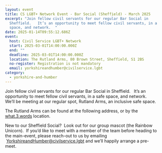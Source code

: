 ```yaml
---
layout: event
title: CS LGBT+ Network Event - Bar Social (Sheffield) - March 2025
excerpt: "Join fellow civil servants for our regular Bar Social in
  Sheffield.   It’s an opportunity to meet fellow civil servants, in a safe
  space, and network.  "
date: 2025-01-14T09:55:12.686Z
event:
  host: Civil Service LGBT+ Network
  start: 2025-03-01T14:00:00.000Z
  end: ""
  deadline: 2025-03-01T14:00:00.000Z
  location: The Rutland Arms, 80 Brown Street, Sheffield, S1 2BS
  no-register: Registration is not mandatory
  email: yorkshireandhumber@civilservice.lgbt
category:
  - yorkshire-and-humber
---
```

Join fellow civil servants for our regular Bar Social in Sheffield.   It’s an opportunity to meet fellow civil servants, in a safe space, and network.  We’ll be meeting at our regular spot, Rutland Arms, an inclusive safe space.

T﻿he Rutland Arms can be found at the following address, or by the [what.3.words](https://what3words.com/retail.ship.bottom) location.

New to our Sheffield Social?  Look out for our group mascot (the Rainbow Unicorn).  If you’d like to meet with a member of the team before heading to the main-event, please reach-out to us by emailing  [YorkshireandHumber@civilservice.lgbt](mailto:YorkshireandHumber@civilservice.lgbt) and we’ll happily arrange a pre-meet.